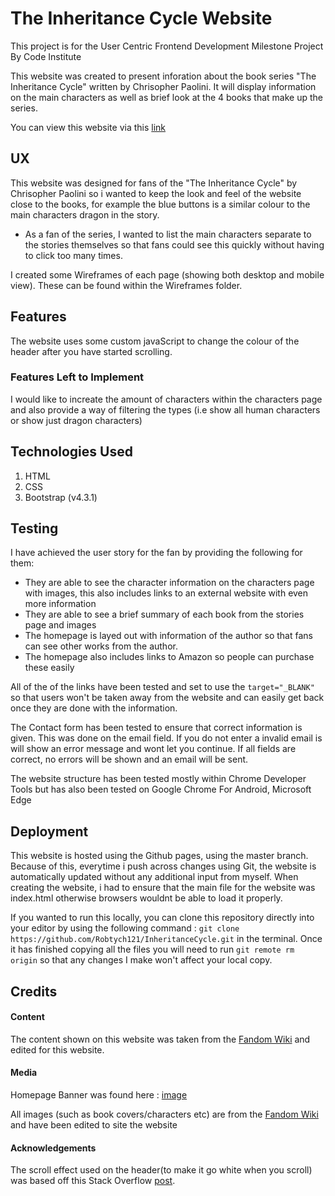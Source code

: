 # The Inheritance Cycle Website

This project is for the User Centric Frontend Development Milestone Project By Code Institute

This website was created to present inforation about the book series "The Inheritance Cycle" written by Chrisopher Paolini. It will display information on the main characters as well as brief look at the 4 books that make up the series.

You can view this website via this [link](https://robtych121.github.io/InheritanceCycle/)

## UX
This website was designed for fans of the "The Inheritance Cycle" by Chrisopher Paolini so i wanted to keep the look and feel of the website close to the books, for example the blue buttons is a similar colour to the main characters dragon in the story.

* As a fan of the series, I wanted to list the main characters separate to the stories themselves so that fans could see this quickly without having to click too many times.

I created some Wireframes of each page (showing both desktop and mobile view). These can be found within the Wireframes folder.

## Features
The website uses some custom javaScript to change the colour of the header after you have started scrolling. 
### Features Left to Implement
I would like to increate the amount of characters within the characters page and also provide a way of filtering the types (i.e show all human characters or show just dragon characters)

## Technologies Used
1. HTML
2. CSS
3. Bootstrap (v4.3.1)

## Testing
I have achieved the user story for the fan by providing the following for them:
* They are able to see the character information on the characters page with images, this also includes links to an external website with even more information
* They are able to see a brief summary of each book from the stories page and images
* The homepage is layed out with information of the author so that fans can see other works from the author.
* The homepage also includes links to Amazon so people can purchase these easily
 
All of the of the links have been tested and set to use the `target="_BLANK"` so that users won't be taken away from the website and can easily get back once they are done with the information.

The Contact form has been tested to ensure that correct information is given. This was done on the email field. If you do not enter a invalid email is will show an error message and wont let you continue. If all fields are correct, no errors will be shown and an email will be sent.

The website structure has been tested mostly within Chrome Developer Tools but has also been tested on Google Chrome For Android, Microsoft Edge

## Deployment
This website is hosted using the Github pages, using the master branch. Because of this, everytime i push across changes using Git, the website is automatically updated without any additional input from myself. When creating the website, i had to ensure that the main file for the website was index.html otherwise browsers wouldnt be able to load it properly.

If you wanted to run this locally, you can clone this repository directly into your editor by using the following command : `git clone https://github.com/Robtych121/InheritanceCycle.git` in the terminal. Once it has finished copying all the files you will need to run `git remote rm origin` so that any changes I make won't affect your local copy.

## Credits

#### Content
The content shown on this website was taken from the [Fandom Wiki](https://inheritance.fandom.com/wiki/) and edited for this website.

#### Media
Homepage Banner was found here : [image](https://wall.alphacoders.com/big.php?i=342383)

All images (such as book covers/characters etc) are from the [Fandom Wiki](https://inheritance.fandom.com/wiki/) and have been edited to site the website


#### Acknowledgements
The scroll effect used on the header(to make it go white when you scroll) was based off this Stack Overflow [post](https://stackoverflow.com/questions/23706003/changing-nav-bar-color-after-scrolling).